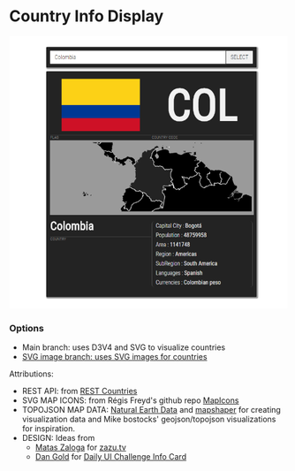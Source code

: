 # Country Info Display
![Brower screenshot](images/CountryCardWithD3.png)

### Options
+ Main branch: uses D3V4 and SVG to visualize countries
+ [SVG image branch: uses SVG images for countries](https://github.com/kartikadur/urban-couscous/tree/map-option-svg-image)

Attributions: 
+ REST API: from [REST Countries](https://restcountries.eu/)
+ SVG MAP ICONS: from Régis Freyd's github repo [MapIcons](https://github.com/djaiss/mapsicon)
+ TOPOJSON MAP DATA: [Natural Earth Data](http://www.naturalearthdata.com/) and [mapshaper](mapshaper.org) for creating visualization data and Mike bostocks' geojson/topojson visualizations for inspiration.
+ DESIGN: Ideas from 
  + [Matas Zaloga](https://dribbble.com/matzalog) for [zazu.tv](www.zazu.tv)
  + [Dan Gold](https://dribbble.com/dangold) for [Daily UI Challenge Info Card](https://dribbble.com/shots/3054339-Info-Card-Daily-UI-45)
